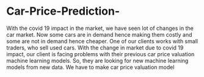 # Car-Price-Prediction-
With the covid 19 impact in the market, we have seen lot of changes in the car market. Now some 
cars are in demand hence making them costly and some are not in demand hence cheaper. One 
of our clients works with small traders, who sell used cars. With the change in market due to covid 
19 impact, our client is facing problems with their previous car price valuation machine learning 
models. So, they are looking for new machine learning models from new data. We have to make 
car price valuation model
